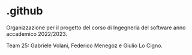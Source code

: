 # .github

Organizzazione per il progetto del corso di Ingegneria del software anno accademico 2022/2023.

Team 25: Gabriele Volani, Federico Menegoz e Giulio Lo Cigno.
